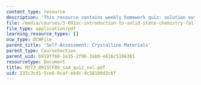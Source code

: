 ```yaml
---
content_type: resource
description: 'This resource contains weekly homework quiz: solution outline.'
file: /media/courses/3-091sc-introduction-to-solid-state-chemistry-fall-2010/235c3cd15ce60cafeb4cdc581b6d3c6f_MIT3_091SCF09_sa4_quiz_sol.pdf
file_type: application/pdf
learning_resource_types: []
ocw_type: OCWFile
parent_title: 'Self-Assessment: Crystalline Materials'
parent_type: CourseSection
parent_uid: b919ff60-1e15-2f9b-3ab0-e616c5196381
resourcetype: Document
title: MIT3_091SCF09_sa4_quiz_sol.pdf
uid: 235c3cd1-5ce6-0caf-eb4c-dc581b6d3c6f
---
```

